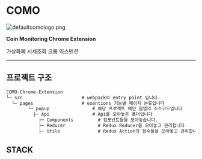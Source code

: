 # **COMO**

![defaultcomologo.png](https://s3-us-west-2.amazonaws.com/secure.notion-static.com/2f71341e-a5d8-44c1-8632-c642dc818ead/defaultcomologo.png)

**Coin Monitoring Chrome Extension**

가상화폐 시세조회 크롬 익스텐션

---

## 프로젝트 구조

```jsx
COMO-Chrome-Extension
└─ src                      # webpack의 entry point 입니다.
  └─ pages                  # exentions 기능별 페이지 분류입니다
		└─ popup                # 해당 프로젝트 메인 팝업의 소스코드입니다
		  ├─ Api                # Api를 모아놓은 폴더입니다
			├─ Components         # 컴포넌트들을 모아놓습니다.
			├─ Reducer            # Redux Reducer를 모아놓고 관리합니다.
			├─ Utils              # Redux Action의 함수들을 모아놓고 관리합니다.
```

## STACK
